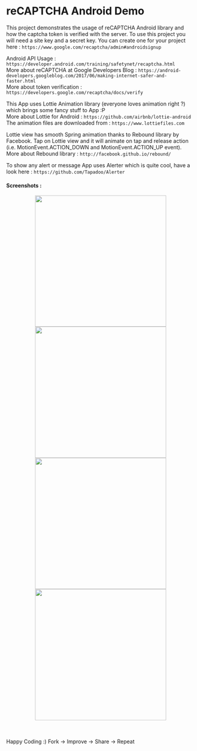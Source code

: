# reCAPTCHA Android Demo
This project demonstrates the usage of reCAPTCHA Android library and how the captcha token is verified with the server. To use this project you will need a site key and a secret key. You can create one for your project here : `https://www.google.com/recaptcha/admin#androidsignup`

Android API Usage : `https://developer.android.com/training/safetynet/recaptcha.html`<br />
More about reCAPTCHA at Google Developers Blog : `https://android-developers.googleblog.com/2017/06/making-internet-safer-and-faster.html`<br />
More about token verification : `https://developers.google.com/recaptcha/docs/verify`<br />

This App uses Lottie Animation library (everyone loves animation right ?) which brings some fancy stuff to App :P<br />
More about Lottie for Android : `https://github.com/airbnb/lottie-android`<br />
The animation files are downloaded from : `https://www.lottiefiles.com`

Lottie view has smooth Spring animation thanks to Rebound library by Facebook. Tap on Lottie view and it will animate on tap and release action (i.e. MotionEvent.ACTION_DOWN and MotionEvent.ACTION_UP event). More about Rebound library : `http://facebook.github.io/rebound/`

To show any alert or message App uses Alerter which is quite cool, have a look here : `https://github.com/Tapadoo/Alerter`

#### Screenshots :

<p align="center">
  <img src="https://github.com/sumitsahoo/reCAPTCHADemo/blob/master/screenshots/device-2017-06-12-200106.png" width="350"/>
  <img src="https://github.com/sumitsahoo/reCAPTCHADemo/blob/master/screenshots/device-2017-06-12-200120.png" width="350"/>
  <img src="https://github.com/sumitsahoo/reCAPTCHADemo/blob/master/screenshots/device-2017-06-12-200130.png" width="350"/>
  <img src="https://github.com/sumitsahoo/reCAPTCHADemo/blob/master/screenshots/device-2017-06-19-123459.png" width="350"/>
</p><br /><br />
Happy Coding :) 
Fork -> Improve -> Share -> Repeat
